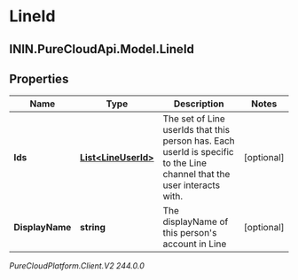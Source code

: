 # LineId

## ININ.PureCloudApi.Model.LineId

## Properties

|Name | Type | Description | Notes|
|------------ | ------------- | ------------- | -------------|
| **Ids** | [**List&lt;LineUserId&gt;**](LineUserId) | The set of Line userIds that this person has. Each userId is specific to the Line channel that the user interacts with. | [optional] |
| **DisplayName** | **string** | The displayName of this person&#39;s account in Line | [optional] |



_PureCloudPlatform.Client.V2 244.0.0_
